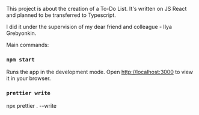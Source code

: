 This project is about the creation of a To-Do List. It's written on JS React and planned to be transferred to Typescript.

I did it under the supervision of my dear friend and colleague - Ilya Grebyonkin.

Main commands:

### `npm start`

Runs the app in the development mode.
Open [http://localhost:3000](http://localhost:3000) to view it in your browser.

### `prettier write`
npx prettier . --write
